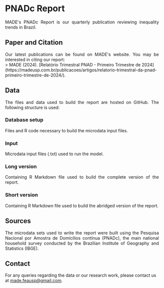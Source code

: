 # PNADc Report    
<div style="text-align: justify;">
    MADE's PNADc Report is our quarterly publication reviewing inequality trends in Brazil.  
</div>

## Paper and Citation
<div style="text-align: justify;">
    Our latest publications can be found on MADE's website. You may be interested in citing our report:
</div>
> MADE (2024). [Relatório Trimestral PNAD - Primeiro Trimestre de 2024](https://madeusp.com.br/publicacoes/artigos/relatorio-trimestral-da-pnad-primeiro-trimestre-de-2024/).

## Data
<div style="text-align: justify;">
    The files and data used to build the report are hosted on GitHub. The following structure is used:
 </div>

### Database setup
<div style="text-align: justify;">
    Files and R code necessary to build the microdata input files.
</div>

### Input
<div style="text-align: justify;">
    Microdata input files (.txt) used to run the model.
</div>

### Long version 
<div style="text-align: justify;">
    Containing R Markdown file used to build the complete version of the report.
</div>

### Short version
<div style="text-align: justify;">
Containing R Markdown file used to build the abridged version of the report.
</div>

## Sources
<div style="text-align: justify;">
    The microdata sets used to write the report were built using the Pesquisa Nacional por Amostra de Domícilios contínua (PNADc), the main national household survey conducted by the Brazilian Institute of Geography and Statistics (IBGE).
</div>

## Contact
For any queries regarding the data or our research work, please contact us at <made.feausp@gmail.com>.
